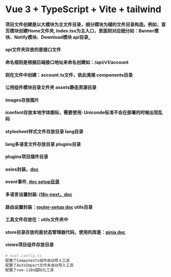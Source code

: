 # Vue 3 + TypeScript + Vite + tailwind

#### 项目文件创建是以大模块为主文件目录，细分模块为辅的文件目录构造。例如，首页模块创建Home文件夹, Index.tsx为主入口，里面则对应细分如：Banner模块、Notify模块、Download模块 api目录_
#### api文件夹存放的是接口文件
#### 命名细则是根据后端接口地址来命名创建如：/api/v1/account
#### 则在文件中创建：account.ts文件，依此类推 components目录
#### 公用组件模块目录文件夹 assets静态资源目录
#### images存放图片
#### iconfont存放本地字体图标，需要使用: Uniconde标准不会在部署的时候出现乱码
#### stylesheet样式文件存放目录 lang目录
#### lang多语言文件存放目录 plugins目录
#### plugins项目插件目录
#### axios封装，[doc](https://axios-http.com/docs/intro)
#### event事件, [doc setup目录](https://www.w3schools.com/nodejs/nodejs_events.asp)
#### 多语言设置封装: [i18n-next，doc](https://www.i18next.com/)
#### 路由设置封装：[router-setup doc](https://router.vuejs.org/zh/) utils目录
#### 工具文件存放在：utils文件夹中 
#### store目录存放的是状态管理器代码，使用的库是：[pinia doc](https://pinia.vuejs.org/)
#### views项目组件存放目录

```bash
# nuxt.config.ts
配置了Components组件自动导入工具
配置了AutoImport文件夹自动导入工具
配置了vue-i18n国际化工具
